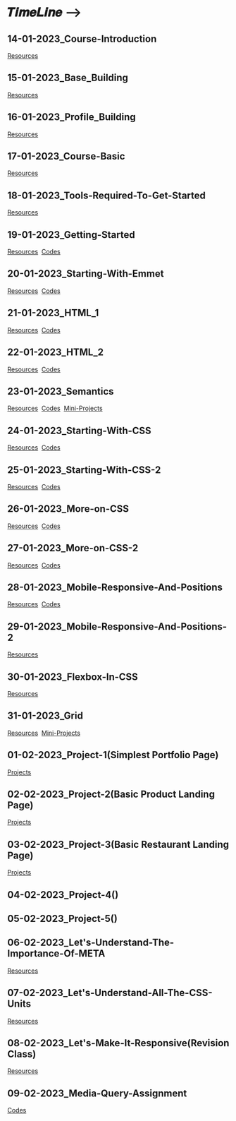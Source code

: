 # 𝑻𝒊𝒎𝒆𝑳𝒊𝒏𝒆 -->

## 14-01-2023_Course-Introduction
[Resources](https://github.com/subhranil002/PWSkills-MERN_Stack-Sigma_Batch/blob/main/A.%20README(Resources).md#14-01-2023_course-introduction)

## 15-01-2023_Base_Building
[Resources](https://github.com/subhranil002/PWSkills-MERN_Stack-Sigma_Batch/blob/main/A.%20README(Resources).md#15-01-2023_base_building)

## 16-01-2023_Profile_Building
[Resources](https://github.com/subhranil002/PWSkills-MERN_Stack-Sigma_Batch/blob/main/A.%20README(Resources).md#16-01-2023_profile_building)

## 17-01-2023_Course-Basic
[Resources](https://github.com/subhranil002/PWSkills-MERN_Stack-Sigma_Batch/blob/main/A.%20README(Resources).md#17-01-2023_course-basic)

## 18-01-2023_Tools-Required-To-Get-Started
[Resources](https://github.com/subhranil002/PWSkills-MERN_Stack-Sigma_Batch/blob/main/A.%20README(Resources).md#18-01-2023_tools-required-to-get-started)

## 19-01-2023_Getting-Started
[Resources](https://github.com/subhranil002/PWSkills-MERN_Stack-Sigma_Batch/blob/main/A.%20README(Resources).md#19-01-2023_getting-started)
&nbsp;[Codes](https://github.com/subhranil002/PWSkills-MERN_Stack-Sigma_Batch/blob/main/B.%20README(Codes).md#19-01-2023_getting-started)

## 20-01-2023_Starting-With-Emmet
[Resources](https://github.com/subhranil002/PWSkills-MERN_Stack-Sigma_Batch/blob/main/A.%20README(Resources).md#20-01-2023_starting-with-emmet)
&nbsp;[Codes](https://github.com/subhranil002/PWSkills-MERN_Stack-Sigma_Batch/blob/main/B.%20README(Codes).md#20-01-2023_starting-with-emmet)

## 21-01-2023_HTML_1
[Resources](https://github.com/subhranil002/PWSkills-MERN_Stack-Sigma_Batch/blob/main/A.%20README(Resources).md#21-01-2023_html_1)
&nbsp;[Codes](https://github.com/subhranil002/PWSkills-MERN_Stack-Sigma_Batch/blob/main/B.%20README(Codes).md#21-01-2023_html_1)

## 22-01-2023_HTML_2
[Resources](https://github.com/subhranil002/PWSkills-MERN_Stack-Sigma_Batch/blob/main/A.%20README(Resources).md#22-01-2023_html_2)
&nbsp;[Codes](https://github.com/subhranil002/PWSkills-MERN_Stack-Sigma_Batch/blob/main/B.%20README(Codes).md#22-01-2023_html_2)

## 23-01-2023_Semantics
[Resources](https://github.com/subhranil002/PWSkills-MERN_Stack-Sigma_Batch/blob/main/A.%20README(Resources).md#23-01-2023_semantics)
&nbsp;[Codes](https://github.com/subhranil002/PWSkills-MERN_Stack-Sigma_Batch/blob/main/B.%20README(Codes).md#23-01-2023_semantics)
&nbsp;[Mini-Projects](https://github.com/subhranil002/PWSkills-MERN_Stack-Sigma_Batch/blob/main/C.%20README(Mini-Projects).md#23-01-2023_semantics---time-table-projecthtml)

## 24-01-2023_Starting-With-CSS
[Resources](https://github.com/subhranil002/PWSkills-MERN_Stack-Sigma_Batch/blob/main/A.%20README(Resources).md#24-01-2023_starting-with-css)
&nbsp;[Codes](https://github.com/subhranil002/PWSkills-MERN_Stack-Sigma_Batch/blob/main/B.%20README(Codes).md#24-01-2023_starting-with-css)

## 25-01-2023_Starting-With-CSS-2
[Resources](https://github.com/subhranil002/PWSkills-MERN_Stack-Sigma_Batch/blob/main/A.%20README(Resources).md#25-01-2023_starting-with-css-2)
&nbsp;[Codes](https://github.com/subhranil002/PWSkills-MERN_Stack-Sigma_Batch/blob/main/B.%20README(Codes).md#25-01-2023_starting-with-css-2)

## 26-01-2023_More-on-CSS
[Resources](https://github.com/subhranil002/PWSkills-MERN_Stack-Sigma_Batch/blob/main/A.%20README(Resources).md#26-01-2023_more-on-css)
&nbsp;[Codes](https://github.com/subhranil002/PWSkills-MERN_Stack-Sigma_Batch/blob/main/B.%20README(Codes).md#26-01-2023_more-on-css)

## 27-01-2023_More-on-CSS-2
[Resources](https://github.com/subhranil002/PWSkills-MERN_Stack-Sigma_Batch/blob/main/A.%20README(Resources).md#27-01-2023_more-on-css-2)
&nbsp;[Codes](https://github.com/subhranil002/PWSkills-MERN_Stack-Sigma_Batch/blob/main/B.%20README(Codes).md#27-01-2023_more-on-css-2)

## 28-01-2023_Mobile-Responsive-And-Positions
[Resources](https://github.com/subhranil002/PWSkills-MERN_Stack-Sigma_Batch/blob/main/A.%20README(Resources).md#28-01-2023_mobile-responsive-and-positions)
&nbsp;[Codes](https://github.com/subhranil002/PWSkills-MERN_Stack-Sigma_Batch/blob/main/B.%20README(Codes).md#28-01-2023_mobile-responsive-and-positions)

## 29-01-2023_Mobile-Responsive-And-Positions-2
[Resources](https://github.com/subhranil002/PWSkills-MERN_Stack-Sigma_Batch/blob/main/A.%20README(Resources).md#29-01-2023_mobile-responsive-and-positions-2)

## 30-01-2023_Flexbox-In-CSS
[Resources](https://github.com/subhranil002/PWSkills-MERN_Stack-Sigma_Batch/blob/main/A.%20README(Resources).md#30-01-2023_flexbox-in-css)

## 31-01-2023_Grid
[Resources](https://github.com/subhranil002/PWSkills-MERN_Stack-Sigma_Batch/blob/main/A.%20README(Resources).md#31-01-2023_grid)
&nbsp;[Mini-Projects](https://github.com/subhranil002/PWSkills-MERN_Stack-Sigma_Batch/blob/main/C.%20README(Mini-Projects).md#31-01-2023_grid---grid-album-projecthtml)

## 01-02-2023_Project-1(Simplest Portfolio Page)
[Projects](https://github.com/subhranil002/PWSkills-MERN_Stack-Sigma_Batch/blob/main/D.%20README(Projects).md#01-02-2023_project-1--simplest-portfolio-page)

## 02-02-2023_Project-2(Basic Product Landing Page)
[Projects](https://github.com/subhranil002/PWSkills-MERN_Stack-Sigma_Batch/blob/main/D.%20README(Projects).md#02-02-2023_project-2--basic-product-landing-page)

## 03-02-2023_Project-3(Basic Restaurant Landing Page)
[Projects](https://github.com/subhranil002/PWSkills-MERN_Stack-Sigma_Batch/blob/main/D.%20README(Projects).md#03-02-2023--basic-restaurant-landing-page)

## 04-02-2023_Project-4()

## 05-02-2023_Project-5()

## 06-02-2023_Let's-Understand-The-Importance-Of-META
[Resources](https://github.com/subhranil002/PWSkills-MERN_Stack-Sigma_Batch/blob/main/A.%20README(Resources).md#06-02-2023_lets-understand-the-importance-of-meta)

## 07-02-2023_Let's-Understand-All-The-CSS-Units
[Resources](https://github.com/subhranil002/PWSkills-MERN_Stack-Sigma_Batch/blob/main/A.%20README(Resources).md#07-02-2023_lets-understand-all-the-css-units)

## 08-02-2023_Let's-Make-It-Responsive(Revision Class)
[Resources](https://github.com/subhranil002/PWSkills-MERN_Stack-Sigma_Batch/tree/main/10026.%2008-02-2023_Let's-Make-It-Responsive(Revision%20Class))

## 09-02-2023_Media-Query-Assignment
[Codes](https://github.com/subhranil002/PWSkills-MERN_Stack-Sigma_Batch/blob/main/B.%20README(Codes).md#09-02-2023_media-query-assignment)
